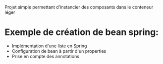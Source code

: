 Projet simple permettant d'instancier des composants dans le conteneur léger

# Exemple de création de bean spring:
- Implémentation d'une liste en Spring
- Configuration de bean à partir d'un properties
- Prise en compte des annotations

